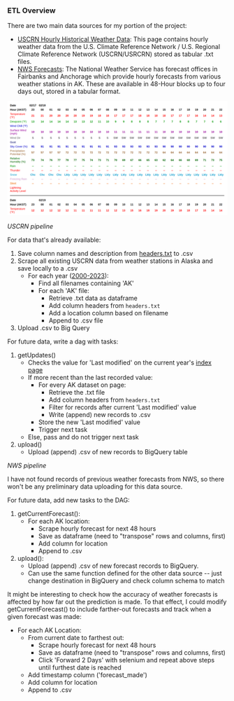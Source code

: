 ### ETL Overview 

There are two main data sources for my portion of the project:
* [USCRN Hourly Historical Weather Data](https://www.ncei.noaa.gov/pub/data/uscrn/products/hourly02/): This page contains hourly weather data from the U.S. Climate Reference Network / U.S. Regional Climate Reference Network (USCRN/USRCRN) stored as tabular .txt files. 
* [NWS Forecasts](https://forecast.weather.gov/MapClick.php?lat=60.7506&lon=-160.5006&unit=0&lg=english&FcstType=digital): The National Weather Service has forecast offices in Fairbanks and Anchorage which provide hourly forecasts from various weather stations in AK. These are available in 48-Hour blocks up to four days out, stored in a tabular format.
  
![nws_tabular_example](img/nws_tabular_ex.png)


_USCRN pipeline_

For data that's already available: 

1. Save column names and description from [headers.txt](https://www.ncei.noaa.gov/pub/data/uscrn/products/hourly02/headers.txt) to .csv
2.  Scrape all existing USCRN data from weather stations in Alaska and save locally to a .csv
       - For each year ([2000-2023](https://www.ncei.noaa.gov/pub/data/uscrn/products/hourly02/)): 
         - Find all filenames containing 'AK'
         - For each 'AK' file: 
           - Retrieve .txt data as dataframe 
           - Add column headers from `headers.txt`
           - Add a location column based on filename 
           - Append to .csv file
3.  Upload .csv to Big Query 

For future data, write a dag with tasks: 
1. getUpdates()
    -  Checks the value for 'Last modified' on the current year's [index page](https://www.ncei.noaa.gov/pub/data/uscrn/products/hourly02/2023/) 
    -  If more recent than the last recorded value: 
       -  For every AK dataset on page: 
          -  Retrieve the .txt file 
          -  Add column headers from `headers.txt`
          -  Filter for records after current 'Last modified' value
          -  Write (append) new records to .csv  
       -  Store the new 'Last modified' value 
       -  Trigger next task
    -  Else, pass and do not trigger next task
2. upload() 
   - Upload (append) .csv of new records to BigQuery table 

_NWS pipeline_

I have not found records of previous weather forecasts from NWS, so there won't be any preliminary data uploading for this data source. 

For future data, add new tasks to the DAG: 

1. getCurrentForecast():
   - For each AK location: 
     - Scrape hourly forecast for next 48 hours
     - Save as dataframe (need to "transpose" rows and columns, first)
     - Add column for location 
     - Append to .csv
2. upload():
   - Upload (append) .csv of new forecast records to BigQuery.
   - Can use the same function defined for the other data source -- just change destination in BigQuery and check column schema to match

It might be interesting to check how the accuracy of weather forecasts is affected by how far out the prediction is made. To that effect, I could modify getCurrentForecast() to include farther-out forecasts and track when a given forecast was made: 
   - For each AK Location:
      - From current date to farthest out: 
        - Scrape hourly forecast for next 48 hours
        - Save as dataframe (need to "transpose" rows and columns, first)
        - Click 'Forward 2 Days' with selenium and repeat above steps until furthest date is reached
      - Add timestamp column ('forecast_made')
      - Add column for location
      - Append to .csv

